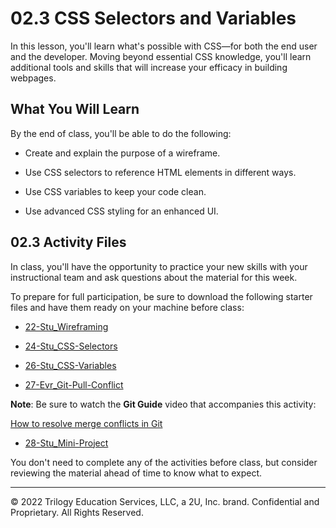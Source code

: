 # 02.3 CSS Selectors and Variables
In this lesson, you'll learn what's possible with CSS—for both the end user and the developer. Moving beyond essential CSS knowledge, you'll learn additional tools and skills that will increase your efficacy in building webpages.

## What You Will Learn
By the end of class, you'll be able to do the following:

* Create and explain the purpose of a wireframe.

* Use CSS selectors to reference HTML elements in different ways.

* Use CSS variables to keep your code clean.

* Use advanced CSS styling for an enhanced UI.

## 02.3 Activity Files
In class, you'll have the opportunity to practice your new skills with your instructional team and ask questions about the material for this week.

To prepare for full participation, be sure to download the following starter files and have them ready on your machine before class:

* [22-Stu_Wireframing](https://static.fullstack-bootcamp.com/lesson-files/02-Advanced-CSS/22-Stu_Wireframing.zip)

* [24-Stu_CSS-Selectors](https://static.fullstack-bootcamp.com/lesson-files/02-Advanced-CSS/24-Stu_CSS-Selectors.zip)

* [26-Stu_CSS-Variables](https://static.fullstack-bootcamp.com/lesson-files/02-Advanced-CSS/26-Stu_CSS-Variables.zip)

* [27-Evr_Git-Pull-Conflict](https://static.fullstack-bootcamp.com/lesson-files/02-Advanced-CSS/27-Evr_Git-Pull-Conflict.zip)

**Note**: Be sure to watch the **Git Guide** video that accompanies this activity:

[How to resolve merge conflicts in Git](https://www.youtube.com/watch?v=xNVM5UxlFSA)

* [28-Stu_Mini-Project](https://static.fullstack-bootcamp.com/lesson-files/02-Advanced-CSS/28-Stu_Mini-Project.zip)

You don't need to complete any of the activities before class, but consider reviewing the material ahead of time to know what to expect.

---
© 2022 Trilogy Education Services, LLC, a 2U, Inc. brand. Confidential and Proprietary. All Rights Reserved.
